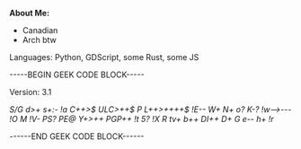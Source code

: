 **About Me:**
- Canadian
- Arch btw

Languages: Python, GDScript, some Rust, some JS

-----BEGIN GEEK CODE BLOCK-----

Version: 3.1

_S/G d>+ s+:- !a C++>$ ULC>++$ P L++>++++$ !E-- W+ N+ o? K-? !w-->--- !O M !V- PS? PE@ Y+>++ PGP++ !t 5? !X R tv+ b++ DI++ D+ G e-- h+ !r_

------END GEEK CODE BLOCK------ 
